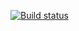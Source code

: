 [![Build status](https://build.appcenter.ms/v0.1/apps/c4564708-8252-4990-81ae-7f47bc032a99/branches/dev/badge)](https://appcenter.ms)
